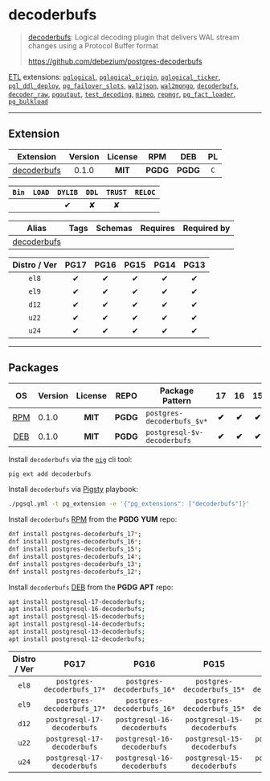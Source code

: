 # decoderbufs


> [decoderbufs](https://github.com/debezium/postgres-decoderbufs): Logical decoding plugin that delivers WAL stream changes using a Protocol Buffer format
>
> https://github.com/debezium/postgres-decoderbufs





[ETL](/etl) extensions: [`pglogical`](/pglogical), [`pglogical_origin`](/pglogical_origin), [`pglogical_ticker`](/pglogical_ticker), [`pgl_ddl_deploy`](/pgl_ddl_deploy), [`pg_failover_slots`](/pg_failover_slots), [`wal2json`](/wal2json), [`wal2mongo`](/wal2mongo), [`decoderbufs`](/decoderbufs), [`decoder_raw`](/decoder_raw), [`pgoutput`](/pgoutput), [`test_decoding`](/test_decoding), [`mimeo`](/mimeo), [`repmgr`](/repmgr), [`pg_fact_loader`](/pg_fact_loader), [`pg_bulkload`](/pg_bulkload)


-------
## Extension


| Extension | Version | License | RPM | DEB | PL |
|-----------|:-------:|:-------:|:---:|:---:|:--:|
| [decoderbufs](https://github.com/debezium/postgres-decoderbufs) | 0.1.0 | **<span class="tcblue">MIT</span>** | **<span class="tccyan">PGDG</span>** | **<span class="tccyan">PGDG</span>** | `C` |



| `Bin` | `LOAD` | `DYLIB` | `DDL` | `TRUST` | `RELOC` |
|:-----:|:------:|:-------:|:-----:|:-------:|:-------:|
|  |  | <span class="tcblue">✔</span> | <span class="tcwarn">✘</span> | <span class="tcwarn">✘</span> |  |



| Alias | Tags | Schemas | Requires | Required by |
|-------|------|---------|----------|-------------|
| [decoderbufs](/decoderbufs) |  |  |  |  |



| Distro / Ver | PG17 | PG16 | PG15 | PG14 | PG13 |
|:------------:|:----:|:----:|:----:|:----:|:----:|
| `el8` | <span class="tcblue">✔</span> | <span class="tcblue">✔</span> | <span class="tcblue">✔</span> | <span class="tcblue">✔</span> | <span class="tcblue">✔</span> |
| `el9` | <span class="tcblue">✔</span> | <span class="tcblue">✔</span> | <span class="tcblue">✔</span> | <span class="tcblue">✔</span> | <span class="tcblue">✔</span> |
| `d12` | <span class="tcblue">✔</span> | <span class="tcblue">✔</span> | <span class="tcblue">✔</span> | <span class="tcblue">✔</span> | <span class="tcblue">✔</span> |
| `u22` | <span class="tcblue">✔</span> | <span class="tcblue">✔</span> | <span class="tcblue">✔</span> | <span class="tcblue">✔</span> | <span class="tcblue">✔</span> |
| `u24` | <span class="tcblue">✔</span> | <span class="tcblue">✔</span> | <span class="tcblue">✔</span> | <span class="tcblue">✔</span> | <span class="tcblue">✔</span> |





-----------


## Packages


| OS | Version | License | REPO | Package Pattern | 17 | 16 | 15 | 14 | 13 | Dependency |
|:--:|---------|:-------:|:----:|-----------------|:--:|:--:|:--:|:--:|:--:|------------|
| [RPM](/rpm) | 0.1.0 | **<span class="tcblue">MIT</span>** | **<span class="tccyan">PGDG</span>** | `postgres-decoderbufs_$v*` | **<span class="tccyan">✔</span>** | **<span class="tccyan">✔</span>** | **<span class="tccyan">✔</span>** | **<span class="tccyan">✔</span>** | **<span class="tccyan">✔</span>** |  |
| [DEB](/deb) | 0.1.0 | **<span class="tcblue">MIT</span>** | **<span class="tccyan">PGDG</span>** | `postgresql-$v-decoderbufs` | **<span class="tccyan">✔</span>** | **<span class="tccyan">✔</span>** | **<span class="tccyan">✔</span>** | **<span class="tccyan">✔</span>** | **<span class="tccyan">✔</span>** |  |



Install `decoderbufs` via the [`pig`](https://github.com/pgsty/pig) cli tool:

```bash
pig ext add decoderbufs
```


Install `decoderbufs` via [Pigsty](https://pigsty.io/docs/pgext/usage/install/) playbook:

```bash
./pgsql.yml -t pg_extension -e '{"pg_extensions": ["decoderbufs"]}'
```


Install `decoderbufs` [RPM](/rpm) from the **<span class="tccyan">PGDG</span>** **YUM** repo:

```bash
dnf install postgres-decoderbufs_17*;
dnf install postgres-decoderbufs_16*;
dnf install postgres-decoderbufs_15*;
dnf install postgres-decoderbufs_14*;
dnf install postgres-decoderbufs_13*;
dnf install postgres-decoderbufs_12*;
```


Install `decoderbufs` [DEB](/deb) from the **<span class="tccyan">PGDG</span>** **APT** repo:

```bash
apt install postgresql-17-decoderbufs;
apt install postgresql-16-decoderbufs;
apt install postgresql-15-decoderbufs;
apt install postgresql-14-decoderbufs;
apt install postgresql-13-decoderbufs;
apt install postgresql-12-decoderbufs;
```




| Distro / Ver | PG17 | PG16 | PG15 | PG14 | PG13 |
|:------------:|:----:|:----:|:----:|:----:|:----:|
| `el8` | `postgres-decoderbufs_17*` | `postgres-decoderbufs_16*` | `postgres-decoderbufs_15*` | `postgres-decoderbufs_14*` | `postgres-decoderbufs_13*` |
| `el9` | `postgres-decoderbufs_17*` | `postgres-decoderbufs_16*` | `postgres-decoderbufs_15*` | `postgres-decoderbufs_14*` | `postgres-decoderbufs_13*` |
| `d12` | `postgresql-17-decoderbufs` | `postgresql-16-decoderbufs` | `postgresql-15-decoderbufs` | `postgresql-14-decoderbufs` | `postgresql-13-decoderbufs` |
| `u22` | `postgresql-17-decoderbufs` | `postgresql-16-decoderbufs` | `postgresql-15-decoderbufs` | `postgresql-14-decoderbufs` | `postgresql-13-decoderbufs` |
| `u24` | `postgresql-17-decoderbufs` | `postgresql-16-decoderbufs` | `postgresql-15-decoderbufs` | `postgresql-14-decoderbufs` | `postgresql-13-decoderbufs` |





